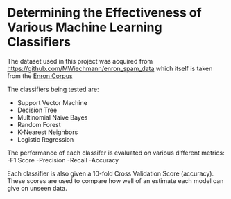 # Determining the Effectiveness of Various Machine Learning Classifiers

The dataset used in this project was acquired from https://github.com/MWiechmann/enron_spam_data which itself is taken from the [Enron Corpus](https://www2.aueb.gr/users/ion/data/enron-spam/readme.txt)

The classifiers being tested are:
- Support Vector Machine
- Decision Tree
- Multinomial Naive Bayes
- Random Forest
- K-Nearest Neighbors
- Logistic Regression


The performance of each classifer is evaluated on various different metrics:
-F1 Score
-Precision
-Recall
-Accuracy

Each classifier is also given a 10-fold Cross Validation Score (accuracy). These scores are used to compare how well of an estimate each model can give on unseen data.
